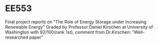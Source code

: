 # EE553
Final project reports on "The Role of Energy Storage under Increasing Renewable Energy"
Graded by Professor Daniel Kirschen at University of Washington with 92/100(rank 1st), comment from Dr.Kirschen: "Well-researched paper"
